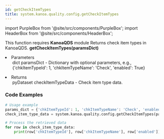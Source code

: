 ```yaml
---
id: getCheckItemTypes
title: system.kanoa.quality.config.getCheckItemTypes
---
```


import PurpleBox from '@site/src/components/PurpleBox';
import HeaderBox from '@site/src/components/HeaderBox';

<PurpleBox>This function requires <b>KanoaQDS</b> module</PurpleBox>
<HeaderBox header="Description">Returns check item types in KanoaQDS.</HeaderBox>
<HeaderBox header="Syntax">
    <b>getCheckItemTypes(paramsDict)</b>
    <li> Parameters <br />
        <ul>dict paramsDict - Dictionary with optional parameters, e.g., &#123;'chkItemTypeId': 1, 'chkItemTypeName': 'Check', 'enabled': True}</ul>
    </li>
    <li> Returns <br />
        <ul>pyDataset checkItemTypeData - Check item type data.</ul>
    </li>
</HeaderBox>

### Code Examples
```python
# Usage example
params_dict = {'chkItemTypeId': 1, 'chkItemTypeName': 'Check', 'enabled': True}
check_item_type_data = system.kanoa.quality.config.getCheckItemTypes(paramsDict=params_dict)

# Process the retrieved data
for row in check_item_type_data:
    print(row['chkItemTypeId'], row['chkItemTypeName'], row['enabled'])

